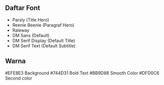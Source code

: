 ## Daftar Font
- Parsly (Title Hero)
- Reenie Beenie (Paragraf Hero)
- Raleway
- DM Sans (Default)
- DM Serif Display (Default Title)
- DM Serif Text (Default Subtitle)

## Warna

#EFE8E3 Background
#744D31 Bold Text
#BB9D88 Smooth Color
#DFD0C6 Second color
